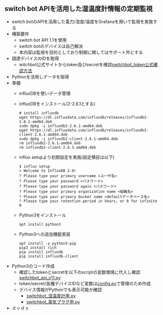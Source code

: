 ## switch bot APIを活用した湿温度計情報の定期監視
*  switch botのAPIを活用した電力/湿度/温度をGrafanaを用いて監視を実施する
  * 構築要件
    *  switch bot API 1.1を使用
    *  switch botのデバイスは自己解決
    *  本内容は監視を目的としており制御に関してはサポート外とする
  *  調達デバイスのIDを取得
     * witchbot公式サイトからtoken及びsecretを確認[switchbot_token公式確認方法](https://support.switch-bot.com/hc/ja/articles/12822710195351-%E3%83%88%E3%83%BC%E3%82%AF%E3%83%B3%E3%81%AE%E5%8F%96%E5%BE%97%E6%96%B9%E6%B3%95)
  * Pythonを活用しデータを取得
   * 準備
     * influxDBを使いデータ管理
     * influxDBをインストール(2-2.6.1とする)

           # install influxdb
           wget https://dl.influxdata.com/influxdb/releases/influxdb2-2.6.1-amd64.deb
           sudo dpkg -i influxdb2-2.6.1-amd64.deb
           wget https://dl.influxdata.com/influxdb/releases/influxdb2-client-2.6.1-amd64.deb
           sudo dpkg -i influxdb2-client-2.6.1-amd64.deb
           rm influxdb2-2.6.1-amd64.deb
           rm influxdb2-client-2.6.1-amd64.deb

     * influx setupより初期設定を実施(設定横目は以下)

           $ influx setup
           > Welcome to InfluxDB 2.0!
           ? Please type your primary username <ユーザ名>
           ? Please type your password <パスワード>
           ? Please type your password again <パスワード>
           ? Please type your primary organization name <組織名>
           ? Please type your primary bucket name <defaultデータベース名>
           ? Please type your retention period in hours, or 0 for infinite 0
     * Python3をインストール

           apt install python3
     * Python3への追加機能実装
    
           apt install -y python3-pip
           pip3 install rich
           pip install influxdb
           pip install influxdb-client
   * Python3のコード作成
     * 確認したtokenとsecretを以下のscriptの変数環境に代入し確認[switchbot_api_v11.py](https://github.com/maron-gt123/switchbot/blob/main/switchbot_api_v11.py)
     * token/secret/各種デバイスIDなど変数は[config.py](https://github.com/maron-gt123/switchbot/blob/main/config.py)で管理のため作成
     * デバイス情報がPythonでも表示可能か確認
       * [switchbot_湿温度計用.py](https://github.com/maron-gt123/switchbot/blob/main/switchbot_temperature.py)
       * [switchbot_電気プラグ用.py](https://github.com/maron-gt123/switchbot/blob/main/switchbot_voltage.py)
  * ｄｖｄｓ 
